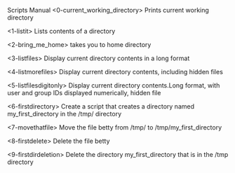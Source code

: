 Scripts Manual
<0-current_working_directory> Prints current working directory

<1-listit> Lists contents of a directory

<2-bring_me_home> takes you to home directory

<3-listfiles> Display current directory contents in a long format

<4-listmorefiles> Display current directory contents, including hidden files

<5-listfilesdigitonly> Display current directory contents.Long format, with user and group IDs displayed numerically, hidden file

<6-firstdirectory> Create a script that creates a directory named my_first_directory in the /tmp/ directory

<7-movethatfile> Move the file betty from /tmp/ to /tmp/my_first_directory

<8-firstdelete> Delete the file betty

<9-firstdirdeletion> Delete the directory my_first_directory that is in the /tmp directory
